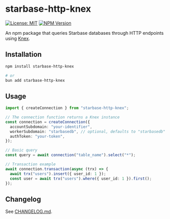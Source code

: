 # starbase-http-knex

[![License: MIT](https://img.shields.io/npm/l/starbase-http-knex.svg)](https://github.com/jjjrmy/starbase-http-knex/blob/main/LICENSE)
[![NPM Version](https://img.shields.io/npm/v/starbase-http-knex.svg)](https://www.npmjs.com/package/starbase-http-knex)

An npm package that queries Starbase databases through HTTP endpoints using [Knex](https://knexjs.org/).

## Installation

```bash
npm install starbase-http-knex

# or
bun add starbase-http-knex
```

## Usage

```ts
import { createConnection } from "starbase-http-knex";

// The connection function returns a Knex instance
const connection = createConnection({
  accountSubdomain: "your-identifier",
  workerSubdomain: "starbasedb", // optional, defaults to "starbasedb"
  authToken: "your-token",
});

// Basic query
const query = await connection("table_name").select("*");

// Transaction example
await connection.transaction(async (trx) => {
  await trx("users").insert({ user_id: 1 });
  const user = await trx("users").where({ user_id: 1 }).first();
});
```

## Changelog

See [CHANGELOG.md](./CHANGELOG.md).
